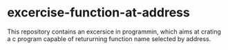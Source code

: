 # excercise-function-at-address
This repository contains an excersice in programmin, which aims at crating a c program capable of retururning function name selected by address.
